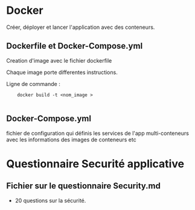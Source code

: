 # Docker 

Créer, déployer et lancer l'application avec des conteneurs.

## Dockerfile et Docker-Compose.yml

Creation d'image avec le fichier dockerfile 

Chaque image porte differentes instructions.

Ligne de commande :

```
    docker build -t <nom_image >


```

## Docker-Compose.yml

fichier de configuration qui définis les services de l'app multi-conteneurs avec les informations des images de conteneurs etc 


# Questionnaire Securité applicative

## Fichier sur le questionnaire Security.md

 - 20 questions sur la sécurité.


